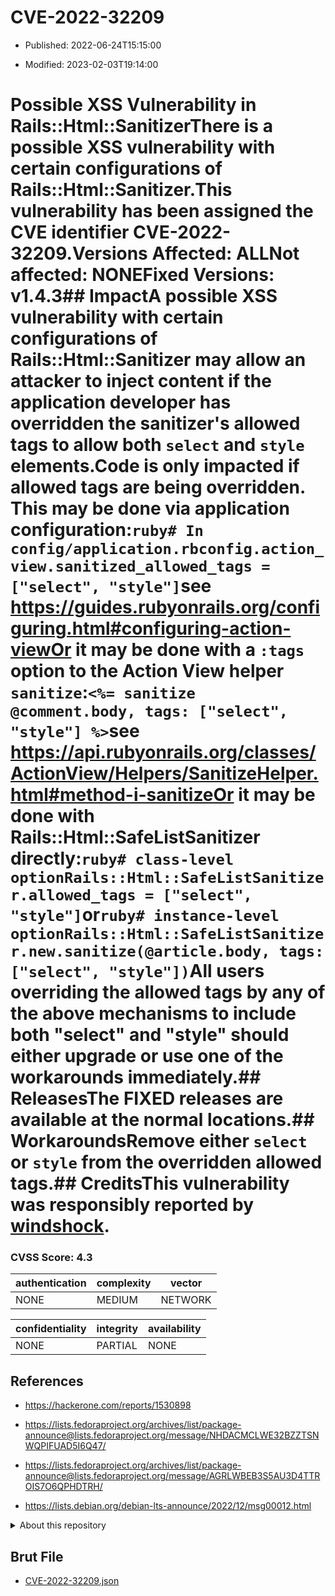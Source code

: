 # CVE-2022-32209

- Published: 2022-06-24T15:15:00

- Modified: 2023-02-03T19:14:00

# Possible XSS Vulnerability in Rails::Html::SanitizerThere is a possible XSS vulnerability with certain configurations of Rails::Html::Sanitizer.This vulnerability has been assigned the CVE identifier CVE-2022-32209.Versions Affected: ALLNot affected: NONEFixed Versions: v1.4.3## ImpactA possible XSS vulnerability with certain configurations of Rails::Html::Sanitizer may allow an attacker to inject content if the application developer has overridden the sanitizer's allowed tags to allow both `select` and `style` elements.Code is only impacted if allowed tags are being overridden. This may be done via application configuration:```ruby# In config/application.rbconfig.action_view.sanitized_allowed_tags = ["select", "style"]```see https://guides.rubyonrails.org/configuring.html#configuring-action-viewOr it may be done with a `:tags` option to the Action View helper `sanitize`:```<%= sanitize @comment.body, tags: ["select", "style"] %>```see https://api.rubyonrails.org/classes/ActionView/Helpers/SanitizeHelper.html#method-i-sanitizeOr it may be done with Rails::Html::SafeListSanitizer directly:```ruby# class-level optionRails::Html::SafeListSanitizer.allowed_tags = ["select", "style"]```or```ruby# instance-level optionRails::Html::SafeListSanitizer.new.sanitize(@article.body, tags: ["select", "style"])```All users overriding the allowed tags by any of the above mechanisms to include both "select" and "style" should either upgrade or use one of the workarounds immediately.## ReleasesThe FIXED releases are available at the normal locations.## WorkaroundsRemove either `select` or `style` from the overridden allowed tags.## CreditsThis vulnerability was responsibly reported by [windshock](https://hackerone.com/windshock?type=user).

### CVSS Score: **4.3**

| authentication | complexity | vector |
| --- | --- | --- |
| NONE | MEDIUM | NETWORK |

| confidentiality | integrity | availability |
| --- | --- | --- |
| NONE | PARTIAL | NONE |

## References

* https://hackerone.com/reports/1530898

* https://lists.fedoraproject.org/archives/list/package-announce@lists.fedoraproject.org/message/NHDACMCLWE32BZZTSNWQPIFUAD5I6Q47/

* https://lists.fedoraproject.org/archives/list/package-announce@lists.fedoraproject.org/message/AGRLWBEB3S5AU3D4TTROIS7O6QPHDTRH/

* https://lists.debian.org/debian-lts-announce/2022/12/msg00012.html

<details>
<summary>About this repository</summary> 

  This repository is part of the project [Live Hack CVE](https://github.com/Live-Hack-CVE). Main website can be found [www.live-hack.org](https://www.live-hack.org) 
  
  Made by [Sn0wAlice](https://github.com/Sn0wAlice) for the people that care about security and need to have a feed of the latest CVEs. Hope you enjoy it, don't forget to star the repo and follow me on [Twitter](https://twitter.com/Sn0wAlice) and [Github](https://github.com/Sn0wAlice). And that is my [personnal website](https://www.alice-snow.me/)

  - [Home Page](https://github.com/Live-Hack-CVE)
  - [Framework](https://github.com/Live-Hack-CVE/cve-framework)
  - [CVE database](https://github.com/Live-Hack-CVE/full_database)
  - [Changelog](https://github.com/Live-Hack-CVE/Changelog)
</details>

## Brut File

* [CVE-2022-32209.json](https://raw.githubusercontent.com/Live-Hack-CVE/full_database/main/cves/2022/CVE-2022-32209.json)

